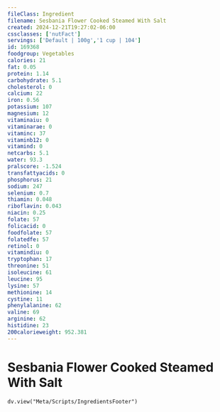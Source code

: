 ```yaml
---
fileClass: Ingredient
filename: Sesbania Flower Cooked Steamed With Salt
created: 2024-12-21T19:27:02-06:00
cssclasses: ['nutFact']
servings: ['Default | 100g','1 cup | 104']
id: 169368
foodgroup: Vegetables
calories: 21
fat: 0.05
protein: 1.14
carbohydrate: 5.1
cholesterol: 0
calcium: 22
iron: 0.56
potassium: 107
magnesium: 12
vitaminaiu: 0
vitaminarae: 0
vitaminc: 37
vitaminb12: 0
vitamind: 0
netcarbs: 5.1
water: 93.3
pralscore: -1.524
transfattyacids: 0
phosphorus: 21
sodium: 247
selenium: 0.7
thiamin: 0.048
riboflavin: 0.043
niacin: 0.25
folate: 57
folicacid: 0
foodfolate: 57
folatedfe: 57
retinol: 0
vitamindiu: 0
tryptophan: 17
threonine: 51
isoleucine: 61
leucine: 95
lysine: 57
methionine: 14
cystine: 11
phenylalanine: 62
valine: 69
arginine: 62
histidine: 23
200calorieweight: 952.381
---
```


# Sesbania Flower Cooked Steamed With Salt

```dataviewjs
dv.view("Meta/Scripts/IngredientsFooter")
```